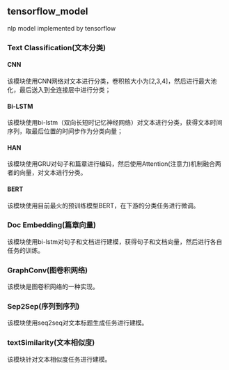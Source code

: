 ## tensorflow_model

nlp model implemented by tensorflow

### Text Classification(文本分类)

#### CNN

该模块使用CNN网络对文本进行分类，卷积核大小为[2,3,4]，然后进行最大池化，最后送入到全连接层中进行分类；

#### Bi-LSTM

该模块使用bi-lstm（双向长短时记忆神经网络）对文本进行分类，获得文本时间序列，取最后位置的时间步作为分类向量；

#### HAN

该模块使用GRU对句子和篇章进行编码，然后使用Attention(注意力)机制融合两者的向量，对文本进行分类。

#### BERT

该模块使用目前最火的预训练模型BERT，在下游的分类任务进行微调。

### Doc Embedding(篇章向量)

该模块使用bi-lstm对句子和文档进行建模，获得句子和文档向量，然后进行各自任务的训练。

### GraphConv(图卷积网络)

该模块是图卷积网络的一种实现。

### Sep2Sep(序列到序列)

该模块使用seq2seq对文本标题生成任务进行建模。

### textSimilarity(文本相似度)

该模块针对文本相似度任务进行建模。